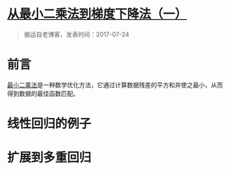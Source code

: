 # [从最小二乘法到梯度下降法（一）](https://github.com/zzy131250/gitblog/issues/20)

> 搬运自老博客，发表时间：2017-07-24

# 前言
[最小二乘法](https://zh.wikipedia.org/wiki/%E6%9C%80%E5%B0%8F%E4%BA%8C%E4%B9%98%E6%B3%95)是一种数学优化方法，它通过计算数据残差的平方和并使之最小，从而得到数据的最佳函数匹配。

# 线性回归的例子

# 扩展到多重回归
